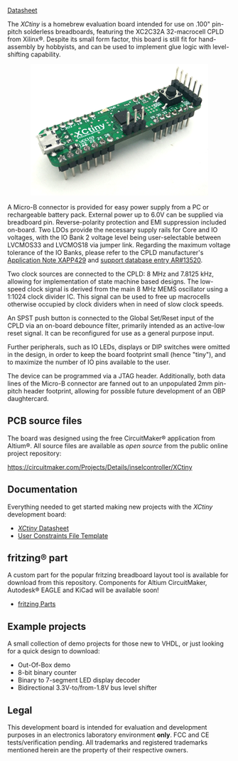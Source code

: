 <a class="document_button" href="doc/XCtiny_DS_latest-EN.pdf">Datasheet</a>

The *XCtiny* is a homebrew evaluation board intended for use on .100" pin-pitch solderless breadboards, featuring the XC2C32A 32-macrocell CPLD from Xilinx®. Despite its small form factor, this board is still fit for hand-assembly by hobbyists, and can be used to implement glue logic with level-shifting capability. 
<p align="center"><img src="img/XCtiny_small.png" /></p>

A Micro-B connector is provided for easy power supply from a PC or rechargeable battery pack. External power up to 6.0V can be supplied via breadboard pin. Reverse-polarity protection and EMI suppression included on-board. Two LDOs provide the necessary supply rails for Core and IO voltages, with the IO Bank 2 voltage level being user-selectable between LVCMOS33 and LVCMOS18 via jumper link. Regarding the maximum voltage tolerance of the IO Banks, please refer to the CPLD manufacturer's [Application Note XAPP429](https://www.xilinx.com/support/documentation/application_notes/xapp429.pdf) and [support database entry AR#13520](https://www.xilinx.com/support/answers/13520.html).

Two clock sources are connected to the CPLD: 8 MHz and 7.8125 kHz, allowing for implementation of state machine based designs. The low-speed clock signal is derived from the main 8 MHz MEMS oscillator using a 1:1024 clock divider IC. This signal can be used to free up macrocells otherwise occupied by clock dividers when in need of slow clock speeds.

An SPST push button is connected to the Global Set/Reset input of the CPLD via an on-board debounce filter, primarily intended as an active-low reset signal. It can be reconfigured for use as a general purpose input.

Further peripherals, such as IO LEDs, displays or DIP switches were omitted in the design, in order to keep the board footprint small (hence "tiny"), and to maximize the number of IO pins available to the user.

The device can be programmed via a JTAG header. Additionally, both data lines of the Micro-B connector are fanned out to an unpopulated 2mm pin-pitch header footprint, allowing for possible future development of an OBP daughtercard.

## PCB source files
The board was designed using the free CircuitMaker® application from Altium®. All source files are available as *open source* from the public online project repository: 
<p class="center-img"><a href="https://circuitmaker.com/Projects/Details/inselcontroller/XCtiny">https://circuitmaker.com/Projects/Details/inselcontroller/XCtiny</a></p>

## Documentation
Everything needed to get started making new projects with the *XCtiny* development board:
* [*XCtiny* Datasheet](doc/XCtiny_DS_latest-EN.pdf)
* [User Constraints File Template](res/top_XCtiny_template.ucf)

## fritzing® part
A custom part for the popular fritzing breadboard layout tool is available for download from this repository. Components for Altium CircuitMaker, Autodesk® EAGLE and KiCad will be available soon!
* [fritzing Parts](res/XCtiny_fritzing_parts.zip)

## Example projects
A small collection of demo projects for those new to VHDL, or just looking for a quick design to download:
* Out-Of-Box demo
* 8-bit binary counter
* Binary to 7-segment LED display decoder
* Bidirectional 3.3V-to/from-1.8V bus level shifter

## Legal
This development board is intended for evaluation and development purposes in an electronics laboratory environment **only**. FCC and CE tests/verification pending. All trademarks and registered trademarks mentioned herein are the property of their respective owners.
